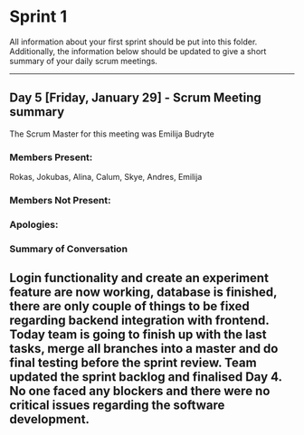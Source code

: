 # Sprint 1

All information about your first sprint should be put into this folder. Additionally, the information below should be updated to give a short summary of your daily scrum meetings.

---

## Day 5 [Friday, January 29] - Scrum Meeting summary
The Scrum Master for this meeting was Emilija Budryte

### Members Present:
Rokas, Jokubas, Alina, Calum, Skye, Andres, Emilija

### Members Not Present:

### Apologies:

### Summary of Conversation
Login functionality and create an experiment feature are now working, database is finished, there are only couple of things to be fixed regarding backend integration with frontend.
Today team is going to finish up with the last tasks, merge all branches into a master and do final testing before the sprint review.
Team updated the sprint backlog and finalised Day 4.
No one faced any blockers and there were no critical issues regarding the software development.
---
